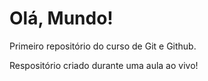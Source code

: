 # Olá, Mundo!
 Primeiro repositório do curso de Git e Github.

 Respositório criado durante uma aula ao vivo!
